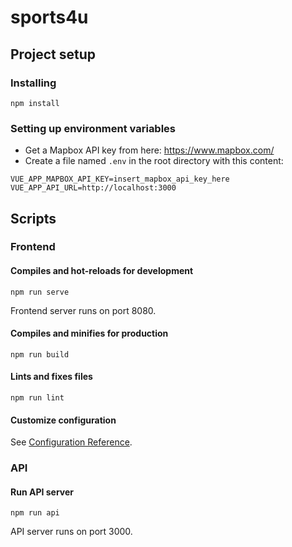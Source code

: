 # sports4u

## Project setup
### Installing
```
npm install
```
### Setting up environment variables
- Get a Mapbox API key from here: https://www.mapbox.com/
- Create a file named `.env` in the root directory with this content:
```
VUE_APP_MAPBOX_API_KEY=insert_mapbox_api_key_here
VUE_APP_API_URL=http://localhost:3000
```

## Scripts
### Frontend
#### Compiles and hot-reloads for development
```
npm run serve
```
Frontend server runs on port 8080.

#### Compiles and minifies for production
```
npm run build
```

#### Lints and fixes files
```
npm run lint
```

#### Customize configuration
See [Configuration Reference](https://cli.vuejs.org/config/).

### API
#### Run API server
```
npm run api
```
API server runs on port 3000.
